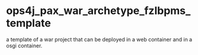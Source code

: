 ops4j_pax_war_archetype_fzlbpms_template
========================================

a template of a war project that can be deployed in a web container and in a osgi container. 
